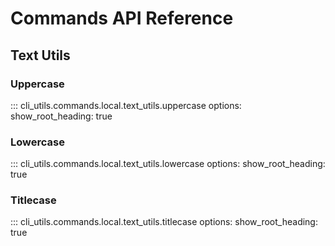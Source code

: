 # Commands API Reference

## Text Utils

### Uppercase

::: cli_utils.commands.local.text_utils.uppercase
    options:
      show_root_heading: true

### Lowercase

::: cli_utils.commands.local.text_utils.lowercase
    options:
      show_root_heading: true

### Titlecase

::: cli_utils.commands.local.text_utils.titlecase
    options:
      show_root_heading: true
